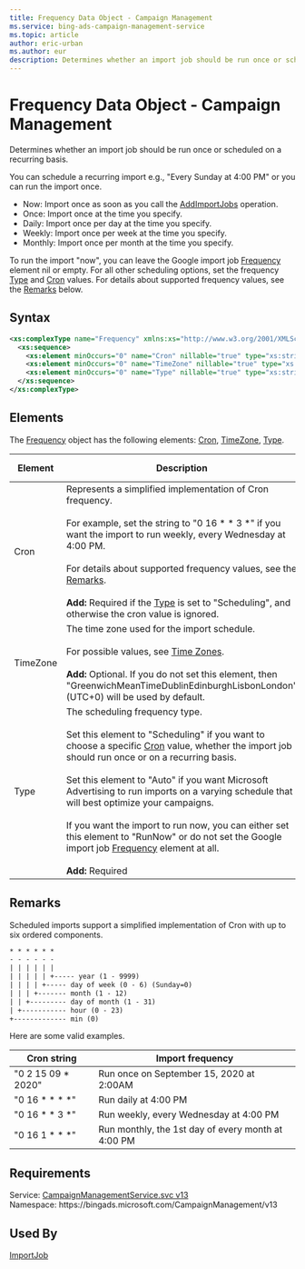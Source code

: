 ```yaml
---
title: Frequency Data Object - Campaign Management
ms.service: bing-ads-campaign-management-service
ms.topic: article
author: eric-urban
ms.author: eur
description: Determines whether an import job should be run once or scheduled on a recurring basis.
---
```

# Frequency Data Object - Campaign Management
Determines whether an import job should be run once or scheduled on a recurring basis. 

You can schedule a recurring import e.g., "Every Sunday at 4:00 PM" or you can run the import once. 

- Now: Import once as soon as you call the [AddImportJobs](addimportjobs.md) operation. 
- Once: Import once at the time you specify.
- Daily: Import once per day at the time you specify.
- Weekly: Import once per week at the time you specify.
- Monthly: Import once per month at the time you specify.

To run the import "now", you can leave the Google import job [Frequency](googleimportjob.md#frequency) element nil or empty. For all other scheduling options, set the frequency [Type](#type) and [Cron](#cron) values. For details about supported frequency values, see the [Remarks](#remarks) below. 

## Syntax
```xml
<xs:complexType name="Frequency" xmlns:xs="http://www.w3.org/2001/XMLSchema">
  <xs:sequence>
    <xs:element minOccurs="0" name="Cron" nillable="true" type="xs:string" />
    <xs:element minOccurs="0" name="TimeZone" nillable="true" type="xs:string" />
    <xs:element minOccurs="0" name="Type" nillable="true" type="xs:string" />
  </xs:sequence>
</xs:complexType>
```

## <a name="elements"></a>Elements

The [Frequency](frequency.md) object has the following elements: [Cron](#cron), [TimeZone](#timezone), [Type](#type).

|Element|Description|Data Type|
|-----------|---------------|-------------|
|<a name="cron"></a>Cron|Represents a simplified implementation of Cron frequency.<br/><br/>For example, set the string to "0 16 * * 3 *" if you want the import to run weekly, every Wednesday at 4:00 PM.<br/><br/>For details about supported frequency values, see the [Remarks](#remarks).<br/><br/>**Add:** Required if the [Type](#type) is set to "Scheduling", and otherwise the cron value is ignored.|**string**|
|<a name="timezone"></a>TimeZone|The time zone used for the import schedule.<br/><br/>For possible values, see [Time Zones](../guides/time-zones.md).<br/><br/>**Add:** Optional. If you do not set this element, then "GreenwichMeanTimeDublinEdinburghLisbonLondon" (UTC+0) will be used by default.|**string**|
|<a name="type"></a>Type|The scheduling frequency type.<br/><br/>Set this element to "Scheduling" if you want to choose a specific [Cron](#cron) value, whether the import job should run once or on a recurring basis.<br/><br/>Set this element to "Auto" if you want Microsoft Advertising to run imports on a varying schedule that will best optimize your campaigns.<br/><br/>If you want the import to run now, you can either set this element to "RunNow" or do not set the Google import job [Frequency](googleimportjob.md#frequency) element at all.<br/><br/>**Add:** Required|**string**|

## <a name="remarks"></a>Remarks
Scheduled imports support a simplified implementation of Cron with up to six ordered components. 

```txt
* * * * * *
- - - - - -
| | | | | | 
| | | | | +----- year (1 - 9999) 
| | | | +----- day of week (0 - 6) (Sunday=0)
| | | +------- month (1 - 12)
| | +--------- day of month (1 - 31)
| +----------- hour (0 - 23)
+------------- min (0)
```

Here are some valid examples.

|Cron string|Import frequency|
|-----|-----|
|"0 2 15 09 * 2020"|Run once on September 15, 2020 at 2:00AM|
|"0 16 * * * *"|Run daily at 4:00 PM|
|"0 16 * * 3 *"|Run weekly, every Wednesday at 4:00 PM|
|"0 16 1 * * *"|Run monthly, the 1st day of every month at 4:00 PM|

## Requirements
Service: [CampaignManagementService.svc v13](https://campaign.api.bingads.microsoft.com/Api/Advertiser/CampaignManagement/v13/CampaignManagementService.svc)  
Namespace: https\://bingads.microsoft.com/CampaignManagement/v13  

## Used By
[ImportJob](importjob.md)  
